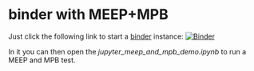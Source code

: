 # binder with MEEP+MPB

Just click the following link to start a [binder](https://mybinder.org/) instance:
[![Binder](https://mybinder.org/badge_logo.svg)](https://mybinder.org/v2/gh/mtav/my-first-binder/HEAD)

In it you can then open the *jupyter_meep_and_mpb_demo.ipynb* to run a MEEP and MPB test.
